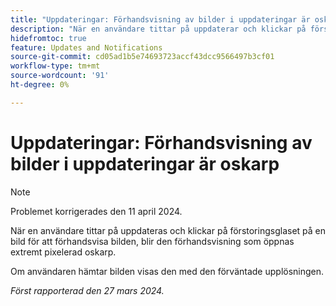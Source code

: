 ```yaml
---
title: "Uppdateringar: Förhandsvisning av bilder i uppdateringar är oskarp"
description: "När en användare tittar på uppdaterar och klickar på förstoringsglaset på en bild för att förhandsvisa bilden blir den förhandsvisning som öppnas extremt pixelerad suddig."
hidefromtoc: true
feature: Updates and Notifications
source-git-commit: cd05ad1b5e74693723accf43dcc9566497b3cf01
workflow-type: tm+mt
source-wordcount: '91'
ht-degree: 0%

---
```



# Uppdateringar: Förhandsvisning av bilder i uppdateringar är oskarp

>[!NOTE]
>
>Problemet korrigerades den 11 april 2024.

När en användare tittar på uppdateras och klickar på förstoringsglaset på en bild för att förhandsvisa bilden, blir den förhandsvisning som öppnas extremt pixelerad oskarp.

Om användaren hämtar bilden visas den med den förväntade upplösningen.

_Först rapporterad den 27 mars 2024._

